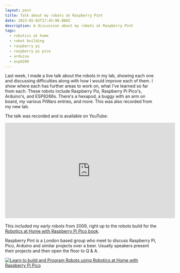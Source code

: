 ```yaml
---
layout: post
title: Talk about my robots at Raspberry Pint
date: 2023-05-02T17:45:00.000Z
description: A discussion about my robots at Raspberry Pint
tags:
  - robotics at home
  - robot building
  - raspberry pi
  - raspberry pi pico
  - arduino
  - esp8266
---
```

Last week, I made a live talk about the robots in my lab, showing each one and discussing difficulties along with how I would improve each of them. I show where each has further areas to work on, what I've learned so far from each. These robots include Raspberry Pis, Raspberry Pi Pico's, Arduino's, and ESP8266s. There's a hexapod, a buggy with an arm on board, my various PiWars entries, and more. This was also recorded from my new lab.

The talk was recorded and is available on YouTube:

<iframe width="560" height="315" src="https://www.youtube.com/embed/0OLOFyvcDIc" title="YouTube video player" frameborder="0" allow="accelerometer; autoplay; clipboard-write; encrypted-media; gyroscope; picture-in-picture; web-share" allowfullscreen="yes"></iframe>

This included my early robots from 2009, right up to the robots build for the [Robotics at Home with Raspberry Pi Pico book](https://packt.link/5swS2).

Raspberry Pint is a London based group who meet to discuss Raspberry Pi, Pico, Arduino and similar projects over a beer. Usually speakers present their projects and then open the floor to Q & A.

<a href="https://packt.link/5swS2" title="Learn to build and Program Robots using Robotics at Home with Raspberry Pi Pico"><img src="/galleries/2023/Robotics-at-Home-with-Raspberry-Pi-Pico-banner-2048.jpg"
  alt="Learn to build and Program Robots using Robotics at Home with Raspberry Pi Pico"
  sizes="(min-width: 1200px) 1140px, (min-width: 1000px) 940px, (min-width: 800px) 720px, 93.75vw"
  srcset="/galleries/2023/Robotics-at-Home-with-Raspberry-Pi-Pico-banner-720.jpg 720w, /galleries/2023/Robotics-at-Home-with-Raspberry-Pi-Pico-banner-1140.jpg 1140w, /galleries/2023/Robotics-at-Home-with-Raspberry-Pi-Pico-banner-1280.jpg 1280w"></a>

